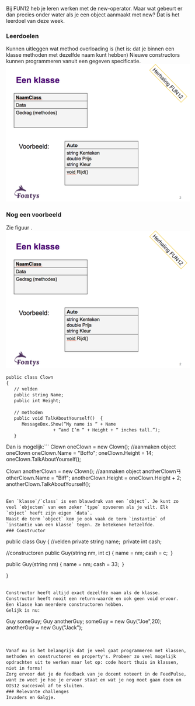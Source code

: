 <a id="cha:knowConstructor"></a>

Bij FUN12 heb je leren werken met de new-operator. Maar wat gebeurt er dan precies onder water als je een object aanmaakt met new? Dat is het leerdoel van deze week.
### Leerdoelen
Kunnen uitleggen wat method overloading is (het is: dat je binnen een klasse methoden met dezelfde naam kunt hebben)
Nieuwe constructors kunnen programmeren vanuit een gegeven specificatie.
![](figures/class1-uml.png "class")

### Nog een voorbeeld

Zie figuur
[](#fig:clown).
![fig:clown](figures/class1-uml.png "class")
```
public class Clown
{
   // velden  
   public string Name; 
   public int Height;

   // methoden 
   public void TalkAboutYourself()  { 
      MessageBox.Show(“My name is “ + Name
                  + “and I’m “ + Height + “ inches tall.”); 
   }
```


Dan is mogelijk:```
Clown oneClown = new Clown();   //aanmaken object oneClown
oneClown.Name = "Boffo";
oneClown.Height = 14;
oneClown.TalkAboutYourself();

Clown anotherClown = new Clown(); //aanmaken object anotherClownㄢotherClown.Name = "Biff";
anotherClown.Height = oneClown.Height + 2;
anotherClown.TalkAboutYourself();
```

Een `klasse`/`class` is een blauwdruk van een `object`. Je kunt zo veel `objecten` van een zeker `type` opvoeren als je wilt. Elk `object` heeft zijn eigen `data`.
Naast de term `object` kom je ook vaak de term `instantie` of `instantie van een klasse` tegen. Ze betekenen hetzelfde.
### Constructor
```
public class Guy
{
   //velden
   private string name;  private int cash;

   //constructoren
   public Guy(string nm, int c)
   {
      name = nm;
      cash = c;  }

   public Guy(string nm)
   {
      name = nm;
      cash = 33;  }


}
```

Constructor heeft altijd exact dezelfde naam als de klasse.
Constructor heeft nooit een return-waarde en ook geen void ervoor.
Een klasse kan meerdere constructoren hebben.
Gelijk is nu:
```
Guy someGuy;
Guy anotherGuy;
someGuy = new Guy("Joe",20);
anotherGuy = new Guy("Jack");
```


Vanaf nu is het belangrijk dat je veel gaat programmeren met klassen, methoden en constructoren en property's. Probeer zo veel mogelijk opdrachten uit te werken maar let op: code hoort thuis in klassen, niet in forms!
Zorg ervoor dat je de feedback van je docent noteert in de FeedPulse, want zo weet je hoe je ervoor staat en wat je nog moet gaan doen om OIS12 succesvol af te sluiten.
### Relevante challenges
Invaders en Galgje.
